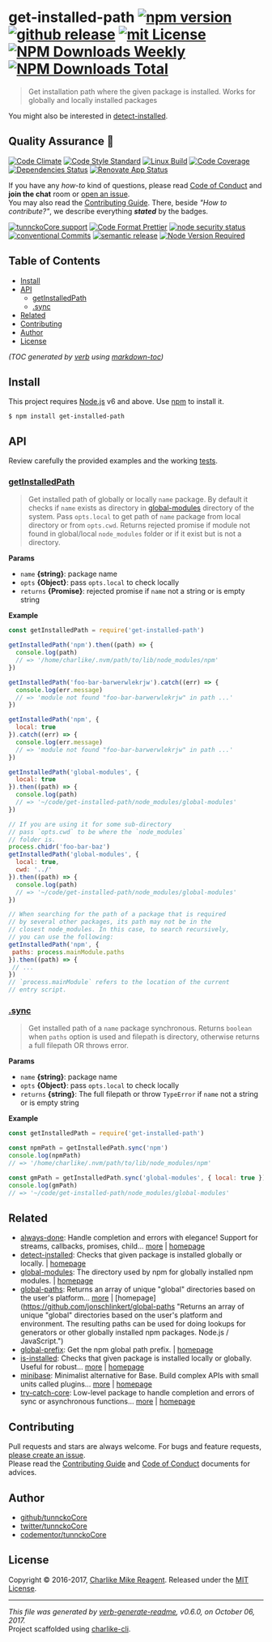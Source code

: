 # get-installed-path [![npm version][npmv-img]][npmv-url] [![github release][github-release-img]][github-release-url] [![mit License][license-img]][license-url] [![NPM Downloads Weekly][downloads-weekly-img]][downloads-weekly-url] [![NPM Downloads Total][downloads-total-img]][downloads-total-url] 

> Get installation path where the given package is installed. Works for globally and locally installed packages

You might also be interested in [detect-installed](https://github.com/tunnckocore/detect-installed#readme).

## Quality Assurance :100:

[![Code Climate][codeclimate-img]][codeclimate-url] 
[![Code Style Standard][standard-img]][standard-url] 
[![Linux Build][travis-img]][travis-url] 
[![Code Coverage][codecov-img]][codecov-url] 
[![Dependencies Status][dependencies-img]][dependencies-url] 
[![Renovate App Status][renovate-img]][renovate-url] 

If you have any _how-to_ kind of questions, please read [Code of Conduct](./CODE_OF_CONDUCT.md) and **join the chat** room or [open an issue][open-issue-url].  
You may also read the [Contributing Guide](./CONTRIBUTING.md). There, beside _"How to contribute?"_, we describe everything **_stated_** by  the badges.

[![tunnckoCore support][gitterchat-img]][gitterchat-url] 
[![Code Format Prettier][prettier-img]][prettier-url] 
[![node security status][nodesecurity-img]][nodesecurity-url] 
[![conventional Commits][ccommits-img]][ccommits-url] 
[![semantic release][semantic-release-img]][semantic-release-url] 
[![Node Version Required][nodeversion-img]][nodeversion-url]

## Table of Contents
- [Install](#install)
- [API](#api)
  * [getInstalledPath](#getinstalledpath)
  * [.sync](#sync)
- [Related](#related)
- [Contributing](#contributing)
- [Author](#author)
- [License](#license)

_(TOC generated by [verb](https://github.com/verbose/verb) using [markdown-toc](https://github.com/jonschlinkert/markdown-toc))_

## Install

This project requires [Node.js][nodeversion-url] v6 and above. Use [npm](https://www.npmjs.com) to install it.

```
$ npm install get-installed-path
```

## API
Review carefully the provided examples and the working [tests](./test.js).

### [getInstalledPath](src/index.js#L71)

> Get installed path of globally or locally `name` package.
By default it checks if `name` exists as directory in [global-modules][]
directory of the system. Pass `opts.local` to get path of `name`
package from local directory or from `opts.cwd`. Returns rejected
promise if module not found in global/local `node_modules` folder or
if it exist but is not a directory.

**Params**

* `name` **{string}**: package name    
* `opts` **{Object}**: pass `opts.local` to check locally    
* `returns` **{Promise}**: rejected promise if `name` not a string or is empty string  

**Example**

```jsx
const getInstalledPath = require('get-installed-path')

getInstalledPath('npm').then((path) => {
  console.log(path)
  // => '/home/charlike/.nvm/path/to/lib/node_modules/npm'
})

getInstalledPath('foo-bar-barwerwlekrjw').catch((err) => {
  console.log(err.message)
  // => 'module not found "foo-bar-barwerwlekrjw" in path ...'
})

getInstalledPath('npm', {
  local: true
}).catch((err) => {
  console.log(err.message)
  // => 'module not found "foo-bar-barwerwlekrjw" in path ...'
})

getInstalledPath('global-modules', {
  local: true
}).then((path) => {
  console.log(path)
  // => '~/code/get-installed-path/node_modules/global-modules'
})

// If you are using it for some sub-directory
// pass `opts.cwd` to be where the `node_modules`
// folder is.
process.chidr('foo-bar-baz')
getInstalledPath('global-modules', {
  local: true,
  cwd: '../'
}).then((path) => {
  console.log(path)
  // => '~/code/get-installed-path/node_modules/global-modules'
})

// When searching for the path of a package that is required
// by several other packages, its path may not be in the
// closest node_modules. In this case, to search recursively,
// you can use the following:
getInstalledPath('npm', {
 paths: process.mainModule.paths
}).then((path) => {
 // ...
})
// `process.mainModule` refers to the location of the current
// entry script.
```

### [.sync](src/index.js#L124)

> Get installed path of a `name` package synchronous.
Returns `boolean` when `paths` option is used and filepath is directory,
otherwise returns a full filepath OR throws error.

**Params**

* `name` **{string}**: package name    
* `opts` **{Object}**: pass `opts.local` to check locally    
* `returns` **{string}**: The full filepath or throw `TypeError` if `name` not a string or is empty string  

**Example**

```jsx
const getInstalledPath = require('get-installed-path')

const npmPath = getInstalledPath.sync('npm')
console.log(npmPath)
// => '/home/charlike/.nvm/path/to/lib/node_modules/npm'

const gmPath = getInstalledPath.sync('global-modules', { local: true })
console.log(gmPath)
// => '~/code/get-installed-path/node_modules/global-modules'
```

## Related
- [always-done](https://www.npmjs.com/package/always-done): Handle completion and errors with elegance! Support for streams, callbacks, promises, child… [more](https://github.com/hybridables/always-done#readme) | [homepage](https://github.com/hybridables/always-done#readme "Handle completion and errors with elegance! Support for streams, callbacks, promises, child processes, async/await and sync functions. A drop-in replacement for [async-done][] - pass 100% of its tests plus more")
- [detect-installed](https://www.npmjs.com/package/detect-installed): Checks that given package is installed globally or locally. | [homepage](https://github.com/tunnckocore/detect-installed#readme "Checks that given package is installed globally or locally.")
- [global-modules](https://www.npmjs.com/package/global-modules): The directory used by npm for globally installed npm modules. | [homepage](https://github.com/jonschlinkert/global-modules "The directory used by npm for globally installed npm modules.")
- [global-paths](https://www.npmjs.com/package/global-paths): Returns an array of unique "global" directories based on the user's platform… [more](https://github.com/jonschlinkert/global-paths) | [homepage](https://github.com/jonschlinkert/global-paths "Returns an array of unique "global" directories based on the user's platform and environment. The resulting paths can be used for doing lookups for generators or other globally installed npm packages. Node.js / JavaScript.")
- [global-prefix](https://www.npmjs.com/package/global-prefix): Get the npm global path prefix. | [homepage](https://github.com/jonschlinkert/global-prefix "Get the npm global path prefix.")
- [is-installed](https://www.npmjs.com/package/is-installed): Checks that given package is installed locally or globally. Useful for robust… [more](https://github.com/tunnckocore/is-installed#readme) | [homepage](https://github.com/tunnckocore/is-installed#readme "Checks that given package is installed locally or globally. Useful for robust resolving when you want some package - it will check first if it exists locally, then if it exists globally")
- [minibase](https://www.npmjs.com/package/minibase): Minimalist alternative for Base. Build complex APIs with small units called plugins… [more](https://github.com/node-minibase/minibase#readme) | [homepage](https://github.com/node-minibase/minibase#readme "Minimalist alternative for Base. Build complex APIs with small units called plugins. Works well with most of the already existing [base][] plugins.")
- [try-catch-core](https://www.npmjs.com/package/try-catch-core): Low-level package to handle completion and errors of sync or asynchronous functions… [more](https://github.com/hybridables/try-catch-core#readme) | [homepage](https://github.com/hybridables/try-catch-core#readme "Low-level package to handle completion and errors of sync or asynchronous functions, using [once][] and [dezalgo][] libs. Useful for and used in higher-level libs such as [always-done][] to handle completion of anything.")

## Contributing
Pull requests and stars are always welcome. For bugs and feature requests, [please create an issue][open-issue-url].  
Please read the [Contributing Guide](./CONTRIBUTING.md) and [Code of Conduct](./CODE_OF_CONDUCT.md) documents for advices.  

## Author
- [github/tunnckoCore](https://github.com/tunnckoCore)
- [twitter/tunnckoCore](https://twitter.com/tunnckoCore)
- [codementor/tunnckoCore](https://codementor.io/tunnckoCore)

## License
Copyright © 2016-2017, [Charlike Mike Reagent](https://i.am.charlike.online). Released under the [MIT License](LICENSE).

***

_This file was generated by [verb-generate-readme](https://github.com/verbose/verb-generate-readme), v0.6.0, on October 06, 2017._  
Project scaffolded using [charlike-cli][].

[always-done]: https://github.com/hybridables/always-done
[async-done]: https://github.com/gulpjs/async-done
[base]: https://github.com/node-base/base
[charlike-cli]: https://github.com/tunnckoCore/charlike-cli
[dezalgo]: https://github.com/npm/dezalgo
[once]: https://github.com/isaacs/once

<!-- Heading badges -->
[npmv-url]: https://www.npmjs.com/package/get-installed-path
[npmv-img]: https://img.shields.io/npm/v/get-installed-path.svg

[open-issue-url]: https://github.com/tunnckoCore/get-installed-path/issues/new
[github-release-url]: https://github.com/tunnckoCore/get-installed-path/releases/latest
[github-release-img]: https://img.shields.io/github/release/tunnckoCore/get-installed-path.svg

[license-url]: https://github.com/tunnckoCore/get-installed-path/blob/master/LICENSE
[license-img]: https://img.shields.io/npm/l/get-installed-path.svg

[downloads-weekly-url]: https://www.npmjs.com/package/get-installed-path
[downloads-weekly-img]: https://img.shields.io/npm/dw/get-installed-path.svg

[downloads-total-url]: https://www.npmjs.com/package/get-installed-path
[downloads-total-img]: https://img.shields.io/npm/dt/get-installed-path.svg

<!-- Front line badges -->
[codeclimate-url]: https://codeclimate.com/github/tunnckoCore/get-installed-path
[codeclimate-img]: https://img.shields.io/codeclimate/github/tunnckoCore/get-installed-path.svg

[standard-url]: https://github.com/standard/standard
[standard-img]: https://img.shields.io/badge/code_style-standard-brightgreen.svg

[travis-url]: https://travis-ci.org/tunnckoCore/get-installed-path
[travis-img]: https://img.shields.io/travis/tunnckoCore/get-installed-path/master.svg?label=linux

[codecov-url]: https://codecov.io/gh/tunnckoCore/get-installed-path
[codecov-img]: https://img.shields.io/codecov/c/github/tunnckoCore/get-installed-path/master.svg

[dependencies-url]: https://david-dm.org/tunnckoCore/get-installed-path
[dependencies-img]: https://img.shields.io/david/tunnckoCore/get-installed-path.svg

[renovate-url]: https://renovateapp.com
[renovate-img]: https://img.shields.io/badge/renovate-enabled-brightgreen.svg

<!-- Second front of badges -->

[gitterchat-url]: https://gitter.im/tunnckoCore/support
[gitterchat-img]: https://img.shields.io/gitter/room/tunnckoCore/support.svg

[prettier-url]: https://github.com/prettier/prettier
[prettier-img]: https://img.shields.io/badge/styled_with-prettier-f952a5.svg

[nodesecurity-url]: https://nodesecurity.io/orgs/tunnckocore-dev/projects/fd91a3c7-498b-4ff8-8f29-5d93a9d97626
[nodesecurity-img]: https://nodesecurity.io/orgs/tunnckocore-dev/projects/fd91a3c7-498b-4ff8-8f29-5d93a9d97626/badge
<!-- the original color of nsp: 
[nodesec-img]: https://img.shields.io/badge/nsp-no_known_vulns-35a9e0.svg -->

[semantic-release-url]: https://github.com/semantic-release/semantic-release
[semantic-release-img]: https://img.shields.io/badge/%20%20%F0%9F%93%A6%F0%9F%9A%80-semantic--release-e10079.svg

[ccommits-url]: https://conventionalcommits.org/
[ccommits-img]: https://img.shields.io/badge/conventional_commits-1.0.0-yellow.svg

[nodeversion-url]: https://nodejs.org/en/download
[nodeversion-img]: https://img.shields.io/node/v/get-installed-path.svg

[global-modules]: https://github.com/jonschlinkert/global-modules